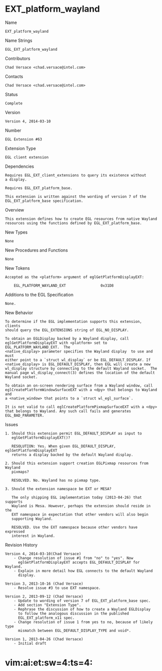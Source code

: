 # EXT_platform_wayland

Name

    EXT_platform_wayland

Name Strings

    EGL_EXT_platform_wayland

Contributors

    Chad Versace <chad.versace@intel.com>

Contacts

    Chad Versace <chad.versace@intel.com>

Status

    Complete

Version

    Version 4, 2014-03-10

Number

    EGL Extension #63

Extension Type

    EGL client extension

Dependencies

    Requires EGL_EXT_client_extensions to query its existence without
    a display.

    Requires EGL_EXT_platform_base.

    This extension is written against the wording of version 7 of the
    EGL_EXT_platform_base specification.

Overview

    This extension defines how to create EGL resources from native Wayland
    resources using the functions defined by EGL_EXT_platform_base.

New Types

    None

New Procedures and Functions

    None

New Tokens

    Accepted as the <platform> argument of eglGetPlatformDisplayEXT:

        EGL_PLATFORM_WAYLAND_EXT                0x31D8

Additions to the EGL Specification

    None.

New Behavior

    To determine if the EGL implementation supports this extension, clients
    should query the EGL_EXTENSIONS string of EGL_NO_DISPLAY.

    To obtain an EGLDisplay backed by a Wayland display, call
    eglGetPlatformDisplayEXT with <platform> set to EGL_PLATFORM_WAYLAND_EXT.  The
    <native_display> parameter specifies the Wayland display  to use and must
    either point to a `struct wl_display` or be EGL_DEFAULT_DISPLAY. If
    <native_display> is EGL_DEFAULT_DISPLAY, then EGL will create a new
    wl_display structure by connecting to the default Wayland socket.  The
    manual page wl_display_connect(3) defines the location of the default
    Wayland socket.

    To obtain an on-screen rendering surface from a Wayland window, call
    eglCreatePlatformWindowSurfaceEXT with a <dpy> that belongs to Wayland and
    a <native_window> that points to a `struct wl_egl_surface`.

    It is not valid to call eglCreatePlatformPixmapSurfaceEXT with a <dpy>
    that belongs to Wayland. Any such call fails and generates
    EGL_BAD_PARAMETER.

Issues

    1. Should this extension permit EGL_DEFAULT_DISPLAY as input to
       eglGetPlatformDisplayEXT()?

       RESOLUTION: Yes. When given EGL_DEFAULT_DISPLAY, eglGetPlatformDisplayEXT
       returns a display backed by the default Wayland display.

    2. Should this extension support creation EGLPixmap resources from Wayland
       pixmaps?

       RESOLVED. No. Wayland has no pixmap type.

    3. Should the extension namespace be EXT or MESA?
    
       The only shipping EGL implementation today (2013-04-26) that supports
       Wayland is Mesa. However, perhaps the extension should reside in the
       EXT namespace in expectation that other vendors will also begin
       supporting Wayland.
    
       RESOLVED. Use the EXT namespace because other vendors have expressed
       interest in Wayland.

Revision History

    Version 4, 2014-03-10(Chad Versace)
        - Change resolution of issue #1 from "no" to "yes". Now
          eglGetPlatformDisplayEXT accepts EGL_DEFAULT_DISPLAY for Wayland.
        - Explain in more detail how EGL connects to the default Wayland
          display.

    Version 3, 2013-10-16 (Chad Versace)
        - Resolve issue #3 to use EXT namespace.

    Version 2, 2013-09-12 (Chad Versace)
        - Update to wording of version 7 of EGL_EXT_platform_base spec.
        - Add section "Extension Type".
        - Rephrase the discussion of how to create a Wayland EGLDisplay
          to follow the analogous discussion in the published
          EGL_EXT_platform_x11 spec.
        - Change resolution of issue 1 from yes to no, because of likely type
          mismatch between EGL_DEFAULT_DISPLAY_TYPE and void*.

    Version 1, 2013-04-26 (Chad Versace)
        - Initial draft

# vim:ai:et:sw=4:ts=4:

